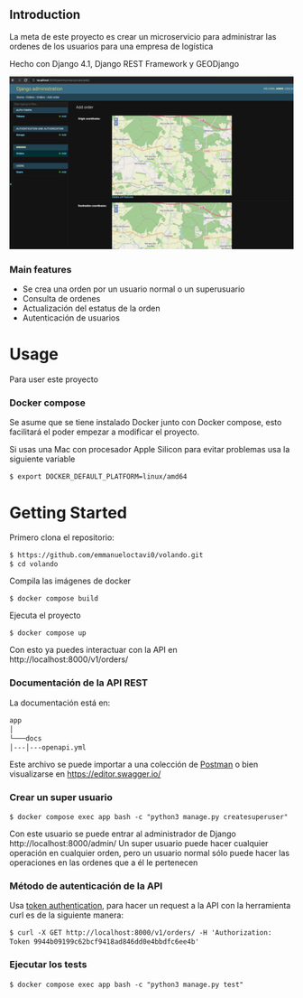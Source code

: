 ## Introduction

La meta de este proyecto es crear un microservicio para administrar las ordenes de los usuarios para una empresa de logística

Hecho con Django 4.1, Django REST Framework y GEODjango

![Admin view](./doc_imgs/admin.png)

### Main features

* Se crea una orden por un usuario normal o un superusuario
* Consulta de ordenes
* Actualización del estatus de la orden
* Autenticación de usuarios

# Usage

Para user este proyecto

### Docker compose

Se asume que se tiene instalado Docker junto con Docker compose, esto facilitará el poder empezar a modificar el proyecto.

Si usas una Mac con procesador Apple Silicon para evitar problemas usa la siguiente variable

    $ export DOCKER_DEFAULT_PLATFORM=linux/amd64

# Getting Started

Primero clona el repositorio:

    $ https://github.com/emmanueloctavi0/volando.git
    $ cd volando
    
Compila las imágenes de docker

    $ docker compose build
    
Ejecuta el proyecto

    $ docker compose up

Con esto ya puedes interactuar con la API en http://localhost:8000/v1/orders/

### Documentación de la API REST
La documentación está en:
```
app
│
└───docs
│---│---openapi.yml
```
Este archivo se puede importar a una colección de [Postman](https://learning.postman.com/docs/integrations/available-integrations/working-with-openAPI/) o bien visualizarse en https://editor.swagger.io/

### Crear un super usuario

    $ docker compose exec app bash -c "python3 manage.py createsuperuser"

Con este usuario se puede entrar al administrador de Django http://localhost:8000/admin/
Un super usuario puede hacer cualquier operación en cualquier orden, pero un usuario normal sólo puede hacer las operaciones en las ordenes que a él le pertenecen

### Método de autenticación de la API
Usa [token authentication](https://www.django-rest-framework.org/api-guide/authentication/#tokenauthentication), para hacer un request a la API con la herramienta curl es de la siguiente manera:

	$ curl -X GET http://localhost:8000/v1/orders/ -H 'Authorization: Token 9944b09199c62bcf9418ad846dd0e4bbdfc6ee4b'

### Ejecutar los tests

	$ docker compose exec app bash -c "python3 manage.py test"
